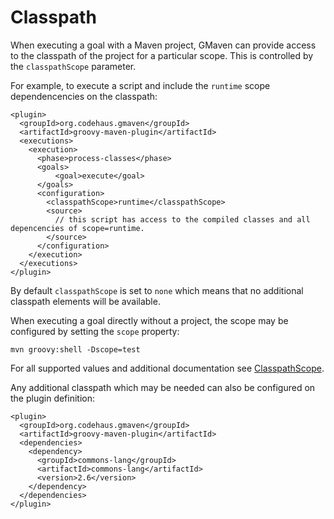 <!--

    Copyright (c) 2006-present the original author or authors.

    Licensed under the Apache License, Version 2.0 (the "License");
    you may not use this file except in compliance with the License.
    You may obtain a copy of the License at

    http://www.apache.org/licenses/LICENSE-2.0

    Unless required by applicable law or agreed to in writing, software
    distributed under the License is distributed on an "AS IS" BASIS,
    WITHOUT WARRANTIES OR CONDITIONS OF ANY KIND, either express or implied.
    See the License for the specific language governing permissions and
    limitations under the License.

-->
# Classpath

When executing a goal with a Maven project, GMaven can provide access to the classpath of the project for a
particular scope.  This is controlled by the `classpathScope` parameter.

For example, to execute a script and include the `runtime` scope dependencencies on the classpath:

    <plugin>
      <groupId>org.codehaus.gmaven</groupId>
      <artifactId>groovy-maven-plugin</artifactId>
      <executions>
        <execution>
          <phase>process-classes</phase>
          <goals>
              <goal>execute</goal>
          </goals>
          <configuration>
            <classpathScope>runtime</classpathScope>
            <source>
              // this script has access to the compiled classes and all depencencies of scope=runtime.
            </source>
          </configuration>
        </execution>
      </executions>
    </plugin>

By default `classpathScope` is set to `none` which means that no additional classpath elements will be available.

When executing a goal directly without a project, the scope may be configured by setting the `scope` property:

    mvn groovy:shell -Dscope=test

For all supported values and additional documentation see
[ClasspathScope](apidocs/org/codehaus/gmaven/plugin/ClasspathScope.html).

Any additional classpath which may be needed can also be configured on the plugin definition:

    <plugin>
      <groupId>org.codehaus.gmaven</groupId>
      <artifactId>groovy-maven-plugin</artifactId>
      <dependencies>
        <dependency>
          <groupId>commons-lang</groupId>
          <artifactId>commons-lang</artifactId>
          <version>2.6</version>
        </dependency>
      </dependencies>
    </plugin>
